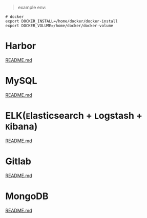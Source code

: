 > example env:

	# docker
	export DOCKER_INSTALL=/home/docker/docker-install
	export DOCKER_VOLUME=/home/docker/docker-volume

# Harbor
[README.md](harbor/README.md)

# MySQL
[README.md](mysql/README.md)

# ELK(`E`lasticsearch + `L`ogstash + `K`ibana)
[README.md](elk/README.md)

# Gitlab
[README.md](gitlab/README.md)

# MongoDB
[README.md](mongodb/README.md)